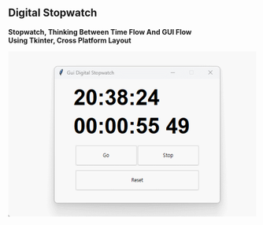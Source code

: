 ## Digital Stopwatch
**Stopwatch, Thinking Between Time Flow And GUI Flow**  
**Using Tkinter, Cross Platform Layout**

![](https://github.com/bubjoin/gui-digital-stopwatch/blob/29933469519f1a04b59b8ca3e6d9c2ec0f158f0d/gui_digital_stopwatch_demo.gif)